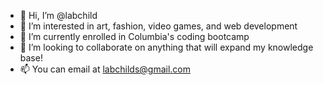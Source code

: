 - 👋 Hi, I’m @labchild
- 👀 I’m interested in art, fashion, video games, and web development
- 🌱 I’m currently enrolled in Columbia's coding bootcamp
- 💞️ I’m looking to collaborate on anything that will expand my knowledge base! 
- 📫 You can email at labchilds@gmail.com

<!---
labchild/labchild is a ✨ special ✨ repository because its `README.md` (this file) appears on your GitHub profile.
You can click the Preview link to take a look at your changes.
--->
